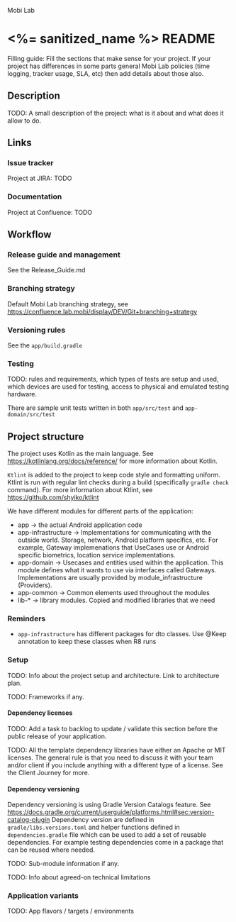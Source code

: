 Mobi Lab

# <%= sanitized_name %> README

Filling guide: Fill the sections that make sense for your project. If your project has differences in some parts general Mobi Lab policies (time logging, tracker usage, SLA, etc) then add details about those also.



## Description

TODO: A small description of the project: what is it about and what does it allow to do.


## Links

### Issue tracker

Project at JIRA: TODO

### Documentation

Project at Confluence: TODO

## Workflow

### Release guide and management

See the Release_Guide.md

### Branching strategy

Default Mobi Lab branching strategy, see https://confluence.lab.mobi/display/DEV/Git+branching+strategy

### Versioning rules


See the `app/build.gradle`


### Testing

TODO: rules and requirements, which types of tests are setup and used, which devices are used for testing, access to physical and emulated testing hardware.

There are sample unit tests written in both `app/src/test` and `app-domain/src/test`


## Project structure

The project uses Kotlin as the main language. See https://kotlinlang.org/docs/reference/ for more information about Kotlin.

`Ktlint` is added to the project to keep code style and formatting uniform. Ktlint is run with regular lint checks during a build (specifically `gradle check` command). For more information about Ktlint, see https://github.com/shyiko/ktlint

We have different modules for different parts of the application:
* app -> the actual Android application code
* app-infrastructure -> Implementations for communicating with the outside world. Storage, network, Android platform specifics, etc. For example, Gateway implemenations that UseCases use or Android specific biometrics, location service implementations.
* app-domain -> Usecases and entities used within the application. This module defines what it wants to use via interfaces called Gateways. Implementations are usually provided by module_infrastructure (Providers).
* app-common -> Common elements used throughout the modules
* lib-* -> library modules. Copied and modified libraries that we need

### Reminders

* `app-infrastructure` has different packages for dto classes. Use @Keep annotation to keep these classes when R8 runs

### Setup

TODO: Info about the project setup and architecture. Link to architecture plan.

TODO: Frameworks if any.

#### Dependency licenses

TODO: Add a task to backlog to update / validate this section before the public release of your application.

TODO: All the template dependency libraries have either an Apache or MIT licenses. The general rule is that you need to discuss it with your team and/or client if you include anything with a different type of a license. See the Client Journey for more.

#### Dependency versioning

Dependency versioning is using Gradle Version Catalogs feature. See https://docs.gradle.org/current/userguide/platforms.html#sec:version-catalog-plugin
Dependency version are defined in `gradle/libs.versions.toml` and helper functions defined in `dependencies.gradle` file which can be used to add a set of reusable dependencies. For example testing dependencies come in a package that can be reused where needed.

TODO: Sub-module information if any.

TODO: Info about agreed-on technical limitations

### Application variants

TODO: App flavors / targets / environments
